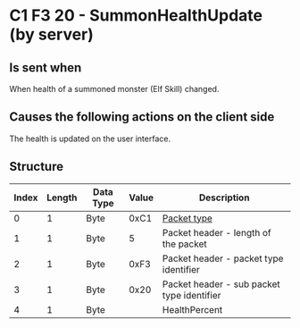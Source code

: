 # C1 F3 20 - SummonHealthUpdate (by server)

## Is sent when

When health of a summoned monster (Elf Skill) changed.

## Causes the following actions on the client side

The health is updated on the user interface.

## Structure

| Index | Length | Data Type | Value | Description |
|-------|--------|-----------|-------|-------------|
| 0 | 1 |   Byte   | 0xC1  | [Packet type](PacketTypes.md) |
| 1 | 1 |    Byte   |   5   | Packet header - length of the packet |
| 2 | 1 |    Byte   | 0xF3  | Packet header - packet type identifier |
| 3 | 1 |    Byte   | 0x20  | Packet header - sub packet type identifier |
| 4 | 1 | Byte |  | HealthPercent |